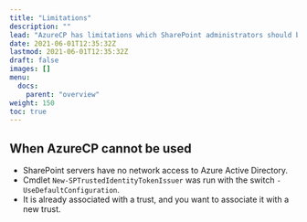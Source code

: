 ```yaml
---
title: "Limitations"
description: ""
lead: "AzureCP has limitations which SharePoint administrators should be aware of before installing it."
date: 2021-06-01T12:35:32Z
lastmod: 2021-06-01T12:35:32Z
draft: false
images: []
menu: 
  docs:
    parent: "overview"
weight: 150
toc: true
---
```



## When AzureCP cannot be used

- SharePoint servers have no network access to Azure Active Directory.
- Cmdlet `New-SPTrustedIdentityTokenIssuer` was run with the switch `-UseDefaultConfiguration`.
- It is already associated with a trust, and you want to associate it with a new trust.
